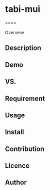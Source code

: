 # tabi-mui

====

Overview

## Description

## Demo

## VS. 

## Requirement

## Usage

## Install

## Contribution

## Licence

## Author

